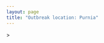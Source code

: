 ```yaml
---
layout: page
title: "Outbreak location: Purnia"
---
```

<div id="mapid">
<script src="https://buda-magenta.github.io/hazard_map/load_map.js"></script>
><script>
var marker_outbreak = L.marker([26.000000, 87.500000],{"autoPan": true}).addTo(map); marker_outbreak.bindTooltip("Purnia").openTooltip();

var circle_1 = L.circle([25.832642, 86.614893], {"pane": "markerPane", "color": "red", "fill": true, "fillOpacity": 0.2, "fillRule": "evenodd", "lineCap": "round", "lineJoin": "round", "opacity": 1.0, "radius": 447591, "stroke": true, "weight": 2}).addTo(map);
circle_1.bindTooltip("Saharsa<br>rank: 1<br>hazard index: 0.111898")

var circle_2 = L.circle([25.560900, 87.647654], {"pane": "markerPane", "color": "red", "fill": true, "fillOpacity": 0.2, "fillRule": "evenodd", "lineCap": "round", "lineJoin": "round", "opacity": 1.0, "radius": 319738, "stroke": true, "weight": 2}).addTo(map);
circle_2.bindTooltip("Katihar<br>rank: 2<br>hazard index: 0.079935")

var circle_3 = L.circle([26.083143, 86.032571], {"pane": "markerPane", "color": "red", "fill": true, "fillOpacity": 0.2, "fillRule": "evenodd", "lineCap": "round", "lineJoin": "round", "opacity": 1.0, "radius": 72998, "stroke": true, "weight": 2}).addTo(map);
circle_3.bindTooltip("Darbhanga<br>rank: 3<br>hazard index: 0.018250")

var circle_4 = L.circle([25.609324, 85.123525], {"pane": "markerPane", "color": "red", "fill": true, "fillOpacity": 0.2, "fillRule": "evenodd", "lineCap": "round", "lineJoin": "round", "opacity": 1.0, "radius": 67183, "stroke": true, "weight": 2}).addTo(map);
circle_4.bindTooltip("Patna<br>rank: 4<br>hazard index: 0.016796")

var circle_5 = L.circle([26.716413, 88.430992], {"pane": "markerPane", "color": "red", "fill": true, "fillOpacity": 0.2, "fillRule": "evenodd", "lineCap": "round", "lineJoin": "round", "opacity": 1.0, "radius": 63257, "stroke": true, "weight": 2}).addTo(map);
circle_5.bindTooltip("Siliguri<br>rank: 5<br>hazard index: 0.015814")

var circle_6 = L.circle([28.651718, 77.221939], {"pane": "markerPane", "color": "red", "fill": true, "fillOpacity": 0.2, "fillRule": "evenodd", "lineCap": "round", "lineJoin": "round", "opacity": 1.0, "radius": 59497, "stroke": true, "weight": 2}).addTo(map);
circle_6.bindTooltip("Delhi<br>rank: 6<br>hazard index: 0.014874")

var circle_7 = L.circle([22.541418, 88.357691], {"pane": "markerPane", "color": "red", "fill": true, "fillOpacity": 0.2, "fillRule": "evenodd", "lineCap": "round", "lineJoin": "round", "opacity": 1.0, "radius": 52810, "stroke": true, "weight": 2}).addTo(map);
circle_7.bindTooltip("Kolkata<br>rank: 7<br>hazard index: 0.013203")

var circle_8 = L.circle([25.286698, 87.132254], {"pane": "markerPane", "color": "red", "fill": true, "fillOpacity": 0.2, "fillRule": "evenodd", "lineCap": "round", "lineJoin": "round", "opacity": 1.0, "radius": 49410, "stroke": true, "weight": 2}).addTo(map);
circle_8.bindTooltip("Bhagalpur<br>rank: 8<br>hazard index: 0.012353")

var circle_9 = L.circle([23.370035, 85.325013], {"pane": "markerPane", "color": "red", "fill": true, "fillOpacity": 0.2, "fillRule": "evenodd", "lineCap": "round", "lineJoin": "round", "opacity": 1.0, "radius": 37581, "stroke": true, "weight": 2}).addTo(map);
circle_9.bindTooltip("Ranchi<br>rank: 9<br>hazard index: 0.009395")

var circle_10 = L.circle([27.037755, 88.263176], {"pane": "markerPane", "color": "red", "fill": true, "fillOpacity": 0.2, "fillRule": "evenodd", "lineCap": "round", "lineJoin": "round", "opacity": 1.0, "radius": 30699, "stroke": true, "weight": 2}).addTo(map);
circle_10.bindTooltip("Darjeeling<br>rank: 10<br>hazard index: 0.007675")

var circle_11 = L.circle([27.329046, 88.612267], {"pane": "markerPane", "color": "red", "fill": true, "fillOpacity": 0.2, "fillRule": "evenodd", "lineCap": "round", "lineJoin": "round", "opacity": 1.0, "radius": 27897, "stroke": true, "weight": 2}).addTo(map);
circle_11.bindTooltip("Gangtok<br>rank: 11<br>hazard index: 0.006974")

var circle_12 = L.circle([25.263487, 88.789003], {"pane": "markerPane", "color": "red", "fill": true, "fillOpacity": 0.2, "fillRule": "evenodd", "lineCap": "round", "lineJoin": "round", "opacity": 1.0, "radius": 26070, "stroke": true, "weight": 2}).addTo(map);
circle_12.bindTooltip("Balurghat<br>rank: 12<br>hazard index: 0.006518")

var circle_13 = L.circle([25.512719, 86.090571], {"pane": "markerPane", "color": "red", "fill": true, "fillOpacity": 0.2, "fillRule": "evenodd", "lineCap": "round", "lineJoin": "round", "opacity": 1.0, "radius": 23799, "stroke": true, "weight": 2}).addTo(map);
circle_13.bindTooltip("Begusarai<br>rank: 13<br>hazard index: 0.005950")

var circle_14 = L.circle([26.698885, 88.320030], {"pane": "markerPane", "color": "red", "fill": true, "fillOpacity": 0.2, "fillRule": "evenodd", "lineCap": "round", "lineJoin": "round", "opacity": 1.0, "radius": 22554, "stroke": true, "weight": 2}).addTo(map);
circle_14.bindTooltip("Bagdogra<br>rank: 14<br>hazard index: 0.005639")

var circle_15 = L.circle([25.680654, 88.124646], {"pane": "markerPane", "color": "red", "fill": true, "fillOpacity": 0.2, "fillRule": "evenodd", "lineCap": "round", "lineJoin": "round", "opacity": 1.0, "radius": 21773, "stroke": true, "weight": 2}).addTo(map);
circle_15.bindTooltip("Raiganj<br>rank: 15<br>hazard index: 0.005443")

var circle_16 = L.circle([26.626484, 88.734077], {"pane": "markerPane", "color": "red", "fill": true, "fillOpacity": 0.2, "fillRule": "evenodd", "lineCap": "round", "lineJoin": "round", "opacity": 1.0, "radius": 21367, "stroke": true, "weight": 2}).addTo(map);
circle_16.bindTooltip("Jalpaiguri<br>rank: 16<br>hazard index: 0.005342")

var circle_17 = L.circle([24.965712, 88.127778], {"pane": "markerPane", "color": "red", "fill": true, "fillOpacity": 0.2, "fillRule": "evenodd", "lineCap": "round", "lineJoin": "round", "opacity": 1.0, "radius": 18843, "stroke": true, "weight": 2}).addTo(map);
circle_17.bindTooltip("English Bazar<br>rank: 17<br>hazard index: 0.004711")

var circle_18 = L.circle([24.796436, 85.007956], {"pane": "markerPane", "color": "red", "fill": true, "fillOpacity": 0.2, "fillRule": "evenodd", "lineCap": "round", "lineJoin": "round", "opacity": 1.0, "radius": 16225, "stroke": true, "weight": 2}).addTo(map);
circle_18.bindTooltip("Gaya<br>rank: 18<br>hazard index: 0.004056")

var circle_19 = L.circle([23.699128, 85.991069], {"pane": "markerPane", "color": "red", "fill": true, "fillOpacity": 0.2, "fillRule": "evenodd", "lineCap": "round", "lineJoin": "round", "opacity": 1.0, "radius": 14492, "stroke": true, "weight": 2}).addTo(map);
circle_19.bindTooltip("Bokaro<br>rank: 19<br>hazard index: 0.003623")

var circle_20 = L.circle([26.460914, 80.321759], {"pane": "markerPane", "color": "red", "fill": true, "fillOpacity": 0.2, "fillRule": "evenodd", "lineCap": "round", "lineJoin": "round", "opacity": 1.0, "radius": 13620, "stroke": true, "weight": 2}).addTo(map);
circle_20.bindTooltip("Kanpur<br>rank: 20<br>hazard index: 0.003405")

var circle_21 = L.circle([26.298638, 87.953148], {"pane": "markerPane", "color": "red", "fill": true, "fillOpacity": 0.2, "fillRule": "evenodd", "lineCap": "round", "lineJoin": "round", "opacity": 1.0, "radius": 12460, "stroke": true, "weight": 2}).addTo(map);
circle_21.bindTooltip("Kishanganj<br>rank: 21<br>hazard index: 0.003115")

var circle_22 = L.circle([25.220812, 86.517204], {"pane": "markerPane", "color": "red", "fill": true, "fillOpacity": 0.2, "fillRule": "evenodd", "lineCap": "round", "lineJoin": "round", "opacity": 1.0, "radius": 8979, "stroke": true, "weight": 2}).addTo(map);
circle_22.bindTooltip("Munger<br>rank: 22<br>hazard index: 0.002245")

var circle_23 = L.circle([25.133173, 86.525040], {"pane": "markerPane", "color": "red", "fill": true, "fillOpacity": 0.2, "fillRule": "evenodd", "lineCap": "round", "lineJoin": "round", "opacity": 1.0, "radius": 8356, "stroke": true, "weight": 2}).addTo(map);
circle_23.bindTooltip("Kharagpur<br>rank: 23<br>hazard index: 0.002089")

var circle_24 = L.circle([24.476642, 86.606732], {"pane": "markerPane", "color": "red", "fill": true, "fillOpacity": 0.2, "fillRule": "evenodd", "lineCap": "round", "lineJoin": "round", "opacity": 1.0, "radius": 7577, "stroke": true, "weight": 2}).addTo(map);
circle_24.bindTooltip("Deoghar<br>rank: 24<br>hazard index: 0.001894")

var circle_25 = L.circle([25.438130, 81.833800], {"pane": "markerPane", "color": "red", "fill": true, "fillOpacity": 0.2, "fillRule": "evenodd", "lineCap": "round", "lineJoin": "round", "opacity": 1.0, "radius": 5477, "stroke": true, "weight": 2}).addTo(map);
circle_25.bindTooltip("Allahabad<br>rank: 25<br>hazard index: 0.001369")

var circle_26 = L.circle([25.329791, 86.456777], {"pane": "markerPane", "color": "red", "fill": true, "fillOpacity": 0.2, "fillRule": "evenodd", "lineCap": "round", "lineJoin": "round", "opacity": 1.0, "radius": 4731, "stroke": true, "weight": 2}).addTo(map);
circle_26.bindTooltip("Jamalpur<br>rank: 26<br>hazard index: 0.001183")

var circle_27 = L.circle([27.876990, 78.137290], {"pane": "markerPane", "color": "red", "fill": true, "fillOpacity": 0.2, "fillRule": "evenodd", "lineCap": "round", "lineJoin": "round", "opacity": 1.0, "radius": 4295, "stroke": true, "weight": 2}).addTo(map);
circle_27.bindTooltip("Aligarh<br>rank: 27<br>hazard index: 0.001074")

var circle_28 = L.circle([30.909016, 75.851601], {"pane": "markerPane", "color": "red", "fill": true, "fillOpacity": 0.2, "fillRule": "evenodd", "lineCap": "round", "lineJoin": "round", "opacity": 1.0, "radius": 3715, "stroke": true, "weight": 2}).addTo(map);
circle_28.bindTooltip("Ludhiana<br>rank: 28<br>hazard index: 0.000929")

var circle_29 = L.circle([25.152471, 85.006878], {"pane": "markerPane", "color": "red", "fill": true, "fillOpacity": 0.2, "fillRule": "evenodd", "lineCap": "round", "lineJoin": "round", "opacity": 1.0, "radius": 3587, "stroke": true, "weight": 2}).addTo(map);
circle_29.bindTooltip("Jehanabad<br>rank: 29<br>hazard index: 0.000897")

var circle_30 = L.circle([23.250000, 87.750000], {"pane": "markerPane", "color": "red", "fill": true, "fillOpacity": 0.2, "fillRule": "evenodd", "lineCap": "round", "lineJoin": "round", "opacity": 1.0, "radius": 3578, "stroke": true, "weight": 2}).addTo(map);
circle_30.bindTooltip("Barddhaman<br>rank: 30<br>hazard index: 0.000895")

var circle_31 = L.circle([23.795281, 86.430964], {"pane": "markerPane", "color": "red", "fill": true, "fillOpacity": 0.2, "fillRule": "evenodd", "lineCap": "round", "lineJoin": "round", "opacity": 1.0, "radius": 3490, "stroke": true, "weight": 2}).addTo(map);
circle_31.bindTooltip("Dhanbad<br>rank: 31<br>hazard index: 0.000873")

var circle_32 = L.circle([25.720581, 85.255560], {"pane": "markerPane", "color": "red", "fill": true, "fillOpacity": 0.2, "fillRule": "evenodd", "lineCap": "round", "lineJoin": "round", "opacity": 1.0, "radius": 3091, "stroke": true, "weight": 2}).addTo(map);
circle_32.bindTooltip("Hajipur<br>rank: 32<br>hazard index: 0.000773")

var circle_33 = L.circle([22.890183, 88.426939], {"pane": "markerPane", "color": "red", "fill": true, "fillOpacity": 0.2, "fillRule": "evenodd", "lineCap": "round", "lineJoin": "round", "opacity": 1.0, "radius": 2610, "stroke": true, "weight": 2}).addTo(map);
circle_33.bindTooltip("Naihati<br>rank: 33<br>hazard index: 0.000653")

var circle_34 = L.circle([31.634308, 74.873679], {"pane": "markerPane", "color": "red", "fill": true, "fillOpacity": 0.2, "fillRule": "evenodd", "lineCap": "round", "lineJoin": "round", "opacity": 1.0, "radius": 2607, "stroke": true, "weight": 2}).addTo(map);
circle_34.bindTooltip("Amritsar<br>rank: 34<br>hazard index: 0.000652")

var circle_35 = L.circle([25.623400, 85.041700], {"pane": "markerPane", "color": "red", "fill": true, "fillOpacity": 0.2, "fillRule": "evenodd", "lineCap": "round", "lineJoin": "round", "opacity": 1.0, "radius": 2435, "stroke": true, "weight": 2}).addTo(map);
circle_35.bindTooltip("Dinapur Nizamat<br>rank: 35<br>hazard index: 0.000609")

var circle_36 = L.circle([26.838100, 80.934600], {"pane": "markerPane", "color": "red", "fill": true, "fillOpacity": 0.2, "fillRule": "evenodd", "lineCap": "round", "lineJoin": "round", "opacity": 1.0, "radius": 2386, "stroke": true, "weight": 2}).addTo(map);
circle_36.bindTooltip("Lucknow<br>rank: 36<br>hazard index: 0.000597")

var circle_37 = L.circle([28.863842, 78.805778], {"pane": "markerPane", "color": "red", "fill": true, "fillOpacity": 0.2, "fillRule": "evenodd", "lineCap": "round", "lineJoin": "round", "opacity": 1.0, "radius": 2356, "stroke": true, "weight": 2}).addTo(map);
circle_37.bindTooltip("Moradabad<br>rank: 37<br>hazard index: 0.000589")

var circle_38 = L.circle([26.148658, 85.340013], {"pane": "markerPane", "color": "red", "fill": true, "fillOpacity": 0.2, "fillRule": "evenodd", "lineCap": "round", "lineJoin": "round", "opacity": 1.0, "radius": 2353, "stroke": true, "weight": 2}).addTo(map);
circle_38.bindTooltip("Muzaffarpur<br>rank: 38<br>hazard index: 0.000588")

var circle_39 = L.circle([23.687130, 86.974659], {"pane": "markerPane", "color": "red", "fill": true, "fillOpacity": 0.2, "fillRule": "evenodd", "lineCap": "round", "lineJoin": "round", "opacity": 1.0, "radius": 2268, "stroke": true, "weight": 2}).addTo(map);
circle_39.bindTooltip("Asansol<br>rank: 39<br>hazard index: 0.000567")

var circle_40 = L.circle([28.457876, 79.405571], {"pane": "markerPane", "color": "red", "fill": true, "fillOpacity": 0.2, "fillRule": "evenodd", "lineCap": "round", "lineJoin": "round", "opacity": 1.0, "radius": 2260, "stroke": true, "weight": 2}).addTo(map);
circle_40.bindTooltip("Bareilly<br>rank: 40<br>hazard index: 0.000565")

var circle_41 = L.circle([26.671329, 83.364583], {"pane": "markerPane", "color": "red", "fill": true, "fillOpacity": 0.2, "fillRule": "evenodd", "lineCap": "round", "lineJoin": "round", "opacity": 1.0, "radius": 2080, "stroke": true, "weight": 2}).addTo(map);
circle_41.bindTooltip("Gorakhpur<br>rank: 41<br>hazard index: 0.000520")

var circle_42 = L.circle([26.180598, 91.753943], {"pane": "markerPane", "color": "red", "fill": true, "fillOpacity": 0.2, "fillRule": "evenodd", "lineCap": "round", "lineJoin": "round", "opacity": 1.0, "radius": 2032, "stroke": true, "weight": 2}).addTo(map);
circle_42.bindTooltip("Guwahati<br>rank: 42<br>hazard index: 0.000508")

var circle_43 = L.circle([31.292011, 75.568058], {"pane": "markerPane", "color": "red", "fill": true, "fillOpacity": 0.2, "fillRule": "evenodd", "lineCap": "round", "lineJoin": "round", "opacity": 1.0, "radius": 1984, "stroke": true, "weight": 2}).addTo(map);
circle_43.bindTooltip("Jalandhar<br>rank: 43<br>hazard index: 0.000496")

var circle_44 = L.circle([25.623457, 84.596839], {"pane": "markerPane", "color": "red", "fill": true, "fillOpacity": 0.2, "fillRule": "evenodd", "lineCap": "round", "lineJoin": "round", "opacity": 1.0, "radius": 1856, "stroke": true, "weight": 2}).addTo(map);
circle_44.bindTooltip("Arrah<br>rank: 44<br>hazard index: 0.000464")

var circle_45 = L.circle([22.591260, 88.390964], {"pane": "markerPane", "color": "red", "fill": true, "fillOpacity": 0.2, "fillRule": "evenodd", "lineCap": "round", "lineJoin": "round", "opacity": 1.0, "radius": 1546, "stroke": true, "weight": 2}).addTo(map);
circle_45.bindTooltip("Bidhan Nagar<br>rank: 45<br>hazard index: 0.000387")

var circle_46 = L.circle([19.075990, 72.877393], {"pane": "markerPane", "color": "red", "fill": true, "fillOpacity": 0.2, "fillRule": "evenodd", "lineCap": "round", "lineJoin": "round", "opacity": 1.0, "radius": 1501, "stroke": true, "weight": 2}).addTo(map);
circle_46.bindTooltip("Mumbai<br>rank: 46<br>hazard index: 0.000375")

var circle_47 = L.circle([29.988077, 77.508130], {"pane": "markerPane", "color": "red", "fill": true, "fillOpacity": 0.2, "fillRule": "evenodd", "lineCap": "round", "lineJoin": "round", "opacity": 1.0, "radius": 1492, "stroke": true, "weight": 2}).addTo(map);
circle_47.bindTooltip("Saharanpur<br>rank: 47<br>hazard index: 0.000373")

var circle_48 = L.circle([25.773344, 84.784977], {"pane": "markerPane", "color": "red", "fill": true, "fillOpacity": 0.2, "fillRule": "evenodd", "lineCap": "round", "lineJoin": "round", "opacity": 1.0, "radius": 1266, "stroke": true, "weight": 2}).addTo(map);
circle_48.bindTooltip("Chapra<br>rank: 48<br>hazard index: 0.000317")

var circle_49 = L.circle([24.935635, 82.647701], {"pane": "markerPane", "color": "red", "fill": true, "fillOpacity": 0.2, "fillRule": "evenodd", "lineCap": "round", "lineJoin": "round", "opacity": 1.0, "radius": 1145, "stroke": true, "weight": 2}).addTo(map);
circle_49.bindTooltip("Mirzapur<br>rank: 49<br>hazard index: 0.000286")

var circle_50 = L.circle([22.801519, 86.202958], {"pane": "markerPane", "color": "red", "fill": true, "fillOpacity": 0.2, "fillRule": "evenodd", "lineCap": "round", "lineJoin": "round", "opacity": 1.0, "radius": 1126, "stroke": true, "weight": 2}).addTo(map);
circle_50.bindTooltip("Jamshedpur<br>rank: 50<br>hazard index: 0.000282")

var circle_51 = L.circle([25.205305, 85.514612], {"pane": "markerPane", "color": "red", "fill": true, "fillOpacity": 0.2, "fillRule": "evenodd", "lineCap": "round", "lineJoin": "round", "opacity": 1.0, "radius": 984, "stroke": true, "weight": 2}).addTo(map);
circle_51.bindTooltip("Biharsharif<br>rank: 51<br>hazard index: 0.000246")

var circle_52 = L.circle([28.753900, 77.399900], {"pane": "markerPane", "color": "red", "fill": true, "fillOpacity": 0.2, "fillRule": "evenodd", "lineCap": "round", "lineJoin": "round", "opacity": 1.0, "radius": 928, "stroke": true, "weight": 2}).addTo(map);
circle_52.bindTooltip("Khora<br>rank: 52<br>hazard index: 0.000232")

var circle_53 = L.circle([28.651718, 77.221939], {"pane": "markerPane", "color": "red", "fill": true, "fillOpacity": 0.2, "fillRule": "evenodd", "lineCap": "round", "lineJoin": "round", "opacity": 1.0, "radius": 894, "stroke": true, "weight": 2}).addTo(map);
circle_53.bindTooltip("Dehri<br>rank: 53<br>hazard index: 0.000224")

var circle_54 = L.circle([23.535048, 87.338043], {"pane": "markerPane", "color": "red", "fill": true, "fillOpacity": 0.2, "fillRule": "evenodd", "lineCap": "round", "lineJoin": "round", "opacity": 1.0, "radius": 854, "stroke": true, "weight": 2}).addTo(map);
circle_54.bindTooltip("Durgapur<br>rank: 54<br>hazard index: 0.000214")

var circle_55 = L.circle([28.428262, 77.002700], {"pane": "markerPane", "color": "red", "fill": true, "fillOpacity": 0.2, "fillRule": "evenodd", "lineCap": "round", "lineJoin": "round", "opacity": 1.0, "radius": 841, "stroke": true, "weight": 2}).addTo(map);
circle_55.bindTooltip("Gurgaon<br>rank: 55<br>hazard index: 0.000210")

var circle_56 = L.circle([22.707369, 88.374437], {"pane": "markerPane", "color": "red", "fill": true, "fillOpacity": 0.2, "fillRule": "evenodd", "lineCap": "round", "lineJoin": "round", "opacity": 1.0, "radius": 801, "stroke": true, "weight": 2}).addTo(map);
circle_56.bindTooltip("Baranagar<br>rank: 56<br>hazard index: 0.000200")

var circle_57 = L.circle([22.472223, 88.093845], {"pane": "markerPane", "color": "red", "fill": true, "fillOpacity": 0.2, "fillRule": "evenodd", "lineCap": "round", "lineJoin": "round", "opacity": 1.0, "radius": 773, "stroke": true, "weight": 2}).addTo(map);
circle_57.bindTooltip("Uluberia<br>rank: 57<br>hazard index: 0.000193")

var circle_58 = L.circle([28.402979, 77.310384], {"pane": "markerPane", "color": "red", "fill": true, "fillOpacity": 0.2, "fillRule": "evenodd", "lineCap": "round", "lineJoin": "round", "opacity": 1.0, "radius": 772, "stroke": true, "weight": 2}).addTo(map);
circle_58.bindTooltip("Faridabad<br>rank: 58<br>hazard index: 0.000193")

var circle_59 = L.circle([25.531031, 78.652689], {"pane": "markerPane", "color": "red", "fill": true, "fillOpacity": 0.2, "fillRule": "evenodd", "lineCap": "round", "lineJoin": "round", "opacity": 1.0, "radius": 692, "stroke": true, "weight": 2}).addTo(map);
circle_59.bindTooltip("Jhansi<br>rank: 59<br>hazard index: 0.000173")

var circle_60 = L.circle([22.214285, 84.872437], {"pane": "markerPane", "color": "red", "fill": true, "fillOpacity": 0.2, "fillRule": "evenodd", "lineCap": "round", "lineJoin": "round", "opacity": 1.0, "radius": 627, "stroke": true, "weight": 2}).addTo(map);
circle_60.bindTooltip("Raurkela<br>rank: 60<br>hazard index: 0.000157")

var circle_61 = L.circle([25.335649, 83.007629], {"pane": "markerPane", "color": "red", "fill": true, "fillOpacity": 0.2, "fillRule": "evenodd", "lineCap": "round", "lineJoin": "round", "opacity": 1.0, "radius": 626, "stroke": true, "weight": 2}).addTo(map);
circle_61.bindTooltip("Varanasi<br>rank: 61<br>hazard index: 0.000157")

var circle_62 = L.circle([28.901090, 76.580193], {"pane": "markerPane", "color": "red", "fill": true, "fillOpacity": 0.2, "fillRule": "evenodd", "lineCap": "round", "lineJoin": "round", "opacity": 1.0, "radius": 612, "stroke": true, "weight": 2}).addTo(map);
circle_62.bindTooltip("Rohtak<br>rank: 62<br>hazard index: 0.000153")

var circle_63 = L.circle([28.794068, 79.185930], {"pane": "markerPane", "color": "red", "fill": true, "fillOpacity": 0.2, "fillRule": "evenodd", "lineCap": "round", "lineJoin": "round", "opacity": 1.0, "radius": 540, "stroke": true, "weight": 2}).addTo(map);
circle_63.bindTooltip("Rampur<br>rank: 63<br>hazard index: 0.000135")

var circle_64 = L.circle([25.280733, 83.125128], {"pane": "markerPane", "color": "red", "fill": true, "fillOpacity": 0.2, "fillRule": "evenodd", "lineCap": "round", "lineJoin": "round", "opacity": 1.0, "radius": 539, "stroke": true, "weight": 2}).addTo(map);
circle_64.bindTooltip("Mughal Sarai<br>rank: 64<br>hazard index: 0.000135")

var circle_65 = L.circle([12.979120, 77.591300], {"pane": "markerPane", "color": "red", "fill": true, "fillOpacity": 0.2, "fillRule": "evenodd", "lineCap": "round", "lineJoin": "round", "opacity": 1.0, "radius": 537, "stroke": true, "weight": 2}).addTo(map);
circle_65.bindTooltip("Bangalore<br>rank: 65<br>hazard index: 0.000134")

var circle_66 = L.circle([29.000653, 77.768229], {"pane": "markerPane", "color": "red", "fill": true, "fillOpacity": 0.2, "fillRule": "evenodd", "lineCap": "round", "lineJoin": "round", "opacity": 1.0, "radius": 518, "stroke": true, "weight": 2}).addTo(map);
circle_66.bindTooltip("Meerut<br>rank: 66<br>hazard index: 0.000130")

var circle_67 = L.circle([25.572433, 83.609605], {"pane": "markerPane", "color": "red", "fill": true, "fillOpacity": 0.2, "fillRule": "evenodd", "lineCap": "round", "lineJoin": "round", "opacity": 1.0, "radius": 508, "stroke": true, "weight": 2}).addTo(map);
circle_67.bindTooltip("Medinipur<br>rank: 67<br>hazard index: 0.000127")

var circle_68 = L.circle([26.669512, 84.957411], {"pane": "markerPane", "color": "red", "fill": true, "fillOpacity": 0.2, "fillRule": "evenodd", "lineCap": "round", "lineJoin": "round", "opacity": 1.0, "radius": 500, "stroke": true, "weight": 2}).addTo(map);
circle_68.bindTooltip("Motihari<br>rank: 68<br>hazard index: 0.000125")

var circle_69 = L.circle([17.388786, 78.461065], {"pane": "markerPane", "color": "red", "fill": true, "fillOpacity": 0.2, "fillRule": "evenodd", "lineCap": "round", "lineJoin": "round", "opacity": 1.0, "radius": 468, "stroke": true, "weight": 2}).addTo(map);
circle_69.bindTooltip("Hyderabad<br>rank: 69<br>hazard index: 0.000117")

var circle_70 = L.circle([22.695034, 88.377060], {"pane": "markerPane", "color": "red", "fill": true, "fillOpacity": 0.2, "fillRule": "evenodd", "lineCap": "round", "lineJoin": "round", "opacity": 1.0, "radius": 462, "stroke": true, "weight": 2}).addTo(map);
circle_70.bindTooltip("Panihati<br>rank: 70<br>hazard index: 0.000116")

var circle_71 = L.circle([27.504639, 80.829466], {"pane": "markerPane", "color": "red", "fill": true, "fillOpacity": 0.2, "fillRule": "evenodd", "lineCap": "round", "lineJoin": "round", "opacity": 1.0, "radius": 399, "stroke": true, "weight": 2}).addTo(map);
circle_71.bindTooltip("Sitapur<br>rank: 71<br>hazard index: 0.000100")

var circle_72 = L.circle([26.131004, 84.391257], {"pane": "markerPane", "color": "red", "fill": true, "fillOpacity": 0.2, "fillRule": "evenodd", "lineCap": "round", "lineJoin": "round", "opacity": 1.0, "radius": 399, "stroke": true, "weight": 2}).addTo(map);
circle_72.bindTooltip("Siwan<br>rank: 72<br>hazard index: 0.000100")

var circle_73 = L.circle([23.021624, 72.579707], {"pane": "markerPane", "color": "red", "fill": true, "fillOpacity": 0.2, "fillRule": "evenodd", "lineCap": "round", "lineJoin": "round", "opacity": 1.0, "radius": 386, "stroke": true, "weight": 2}).addTo(map);
circle_73.bindTooltip("Ahmedabad<br>rank: 73<br>hazard index: 0.000097")

var circle_74 = L.circle([26.423847, 83.762732], {"pane": "markerPane", "color": "red", "fill": true, "fillOpacity": 0.2, "fillRule": "evenodd", "lineCap": "round", "lineJoin": "round", "opacity": 1.0, "radius": 384, "stroke": true, "weight": 2}).addTo(map);
circle_74.bindTooltip("Deoria<br>rank: 74<br>hazard index: 0.000096")

var circle_75 = L.circle([27.175255, 78.009816], {"pane": "markerPane", "color": "red", "fill": true, "fillOpacity": 0.2, "fillRule": "evenodd", "lineCap": "round", "lineJoin": "round", "opacity": 1.0, "radius": 376, "stroke": true, "weight": 2}).addTo(map);
circle_75.bindTooltip("Agra<br>rank: 75<br>hazard index: 0.000094")

var circle_76 = L.circle([22.670728, 88.376342], {"pane": "markerPane", "color": "red", "fill": true, "fillOpacity": 0.2, "fillRule": "evenodd", "lineCap": "round", "lineJoin": "round", "opacity": 1.0, "radius": 376, "stroke": true, "weight": 2}).addTo(map);
circle_76.bindTooltip("Kamarhati<br>rank: 76<br>hazard index: 0.000094")

var circle_77 = L.circle([26.915458, 75.818982], {"pane": "markerPane", "color": "red", "fill": true, "fillOpacity": 0.2, "fillRule": "evenodd", "lineCap": "round", "lineJoin": "round", "opacity": 1.0, "radius": 365, "stroke": true, "weight": 2}).addTo(map);
circle_77.bindTooltip("Jaipur<br>rank: 77<br>hazard index: 0.000091")

var circle_78 = L.circle([25.562071, 84.015672], {"pane": "markerPane", "color": "red", "fill": true, "fillOpacity": 0.2, "fillRule": "evenodd", "lineCap": "round", "lineJoin": "round", "opacity": 1.0, "radius": 363, "stroke": true, "weight": 2}).addTo(map);
circle_78.bindTooltip("Buxar<br>rank: 78<br>hazard index: 0.000091")

var circle_79 = L.circle([23.388901, 88.372439], {"pane": "markerPane", "color": "red", "fill": true, "fillOpacity": 0.2, "fillRule": "evenodd", "lineCap": "round", "lineJoin": "round", "opacity": 1.0, "radius": 346, "stroke": true, "weight": 2}).addTo(map);
circle_79.bindTooltip("Nabadwip<br>rank: 79<br>hazard index: 0.000087")

var circle_80 = L.circle([22.646958, 88.343612], {"pane": "markerPane", "color": "red", "fill": true, "fillOpacity": 0.2, "fillRule": "evenodd", "lineCap": "round", "lineJoin": "round", "opacity": 1.0, "radius": 344, "stroke": true, "weight": 2}).addTo(map);
circle_80.bindTooltip("Bally<br>rank: 80<br>hazard index: 0.000086")

var circle_81 = L.circle([29.003314, 77.016732], {"pane": "markerPane", "color": "red", "fill": true, "fillOpacity": 0.2, "fillRule": "evenodd", "lineCap": "round", "lineJoin": "round", "opacity": 1.0, "radius": 341, "stroke": true, "weight": 2}).addTo(map);
circle_81.bindTooltip("Sonipat<br>rank: 81<br>hazard index: 0.000085")

var circle_82 = L.circle([28.733400, 77.298600], {"pane": "markerPane", "color": "red", "fill": true, "fillOpacity": 0.2, "fillRule": "evenodd", "lineCap": "round", "lineJoin": "round", "opacity": 1.0, "radius": 339, "stroke": true, "weight": 2}).addTo(map);
circle_82.bindTooltip("Loni<br>rank: 82<br>hazard index: 0.000085")

var circle_83 = L.circle([20.266777, 85.843559], {"pane": "markerPane", "color": "red", "fill": true, "fillOpacity": 0.2, "fillRule": "evenodd", "lineCap": "round", "lineJoin": "round", "opacity": 1.0, "radius": 339, "stroke": true, "weight": 2}).addTo(map);
circle_83.bindTooltip("Bhubaneswar<br>rank: 83<br>hazard index: 0.000085")

var circle_84 = L.circle([26.724789, 82.793269], {"pane": "markerPane", "color": "red", "fill": true, "fillOpacity": 0.2, "fillRule": "evenodd", "lineCap": "round", "lineJoin": "round", "opacity": 1.0, "radius": 334, "stroke": true, "weight": 2}).addTo(map);
circle_84.bindTooltip("Basti<br>rank: 84<br>hazard index: 0.000084")

var circle_85 = L.circle([27.109667, 81.918329], {"pane": "markerPane", "color": "red", "fill": true, "fillOpacity": 0.2, "fillRule": "evenodd", "lineCap": "round", "lineJoin": "round", "opacity": 1.0, "radius": 333, "stroke": true, "weight": 2}).addTo(map);
circle_85.bindTooltip("Gonda<br>rank: 85<br>hazard index: 0.000083")

var circle_86 = L.circle([13.083694, 80.270186], {"pane": "markerPane", "color": "red", "fill": true, "fillOpacity": 0.2, "fillRule": "evenodd", "lineCap": "round", "lineJoin": "round", "opacity": 1.0, "radius": 327, "stroke": true, "weight": 2}).addTo(map);
circle_86.bindTooltip("Chennai<br>rank: 86<br>hazard index: 0.000082")

var circle_87 = L.circle([24.379576, 88.585573], {"pane": "markerPane", "color": "red", "fill": true, "fillOpacity": 0.2, "fillRule": "evenodd", "lineCap": "round", "lineJoin": "round", "opacity": 1.0, "radius": 325, "stroke": true, "weight": 2}).addTo(map);
circle_87.bindTooltip("Baharampur<br>rank: 87<br>hazard index: 0.000081")

var circle_88 = L.circle([18.521428, 73.854454], {"pane": "markerPane", "color": "red", "fill": true, "fillOpacity": 0.2, "fillRule": "evenodd", "lineCap": "round", "lineJoin": "round", "opacity": 1.0, "radius": 319, "stroke": true, "weight": 2}).addTo(map);
circle_88.bindTooltip("Pune<br>rank: 88<br>hazard index: 0.000080")

var circle_89 = L.circle([30.733442, 76.779714], {"pane": "markerPane", "color": "red", "fill": true, "fillOpacity": 0.2, "fillRule": "evenodd", "lineCap": "round", "lineJoin": "round", "opacity": 1.0, "radius": 317, "stroke": true, "weight": 2}).addTo(map);
circle_89.bindTooltip("Chandigarh<br>rank: 89<br>hazard index: 0.000079")

var circle_90 = L.circle([22.508621, 88.253218], {"pane": "markerPane", "color": "red", "fill": true, "fillOpacity": 0.2, "fillRule": "evenodd", "lineCap": "round", "lineJoin": "round", "opacity": 1.0, "radius": 307, "stroke": true, "weight": 2}).addTo(map);
circle_90.bindTooltip("Maheshtala<br>rank: 90<br>hazard index: 0.000077")

var circle_91 = L.circle([27.484460, 94.901945], {"pane": "markerPane", "color": "red", "fill": true, "fillOpacity": 0.2, "fillRule": "evenodd", "lineCap": "round", "lineJoin": "round", "opacity": 1.0, "radius": 304, "stroke": true, "weight": 2}).addTo(map);
circle_91.bindTooltip("Dibrugarh<br>rank: 91<br>hazard index: 0.000076")

var circle_92 = L.circle([21.735348, 81.944459], {"pane": "markerPane", "color": "red", "fill": true, "fillOpacity": 0.2, "fillRule": "evenodd", "lineCap": "round", "lineJoin": "round", "opacity": 1.0, "radius": 289, "stroke": true, "weight": 2}).addTo(map);
circle_92.bindTooltip("Bhatpara<br>rank: 92<br>hazard index: 0.000072")

var circle_93 = L.circle([27.437194, 79.489129], {"pane": "markerPane", "color": "red", "fill": true, "fillOpacity": 0.2, "fillRule": "evenodd", "lineCap": "round", "lineJoin": "round", "opacity": 1.0, "radius": 281, "stroke": true, "weight": 2}).addTo(map);
circle_93.bindTooltip("Farrukhabad<br>rank: 93<br>hazard index: 0.000070")

var circle_94 = L.circle([22.870214, 88.419608], {"pane": "markerPane", "color": "red", "fill": true, "fillOpacity": 0.2, "fillRule": "evenodd", "lineCap": "round", "lineJoin": "round", "opacity": 1.0, "radius": 277, "stroke": true, "weight": 2}).addTo(map);
circle_94.bindTooltip("Barrackpur<br>rank: 94<br>hazard index: 0.000069")

var circle_95 = L.circle([21.170200, 72.831100], {"pane": "markerPane", "color": "red", "fill": true, "fillOpacity": 0.2, "fillRule": "evenodd", "lineCap": "round", "lineJoin": "round", "opacity": 1.0, "radius": 277, "stroke": true, "weight": 2}).addTo(map);
circle_95.bindTooltip("Surat<br>rank: 95<br>hazard index: 0.000069")

var circle_96 = L.circle([28.660965, 76.834676], {"pane": "markerPane", "color": "red", "fill": true, "fillOpacity": 0.2, "fillRule": "evenodd", "lineCap": "round", "lineJoin": "round", "opacity": 1.0, "radius": 269, "stroke": true, "weight": 2}).addTo(map);
circle_96.bindTooltip("Bahadurgarh<br>rank: 96<br>hazard index: 0.000067")

var circle_97 = L.circle([23.405848, 88.495893], {"pane": "markerPane", "color": "red", "fill": true, "fillOpacity": 0.2, "fillRule": "evenodd", "lineCap": "round", "lineJoin": "round", "opacity": 1.0, "radius": 265, "stroke": true, "weight": 2}).addTo(map);
circle_97.bindTooltip("Krishnanagar<br>rank: 97<br>hazard index: 0.000066")

var circle_98 = L.circle([29.391275, 76.977167], {"pane": "markerPane", "color": "red", "fill": true, "fillOpacity": 0.2, "fillRule": "evenodd", "lineCap": "round", "lineJoin": "round", "opacity": 1.0, "radius": 249, "stroke": true, "weight": 2}).addTo(map);
circle_98.bindTooltip("Panipat<br>rank: 98<br>hazard index: 0.000062")

var circle_99 = L.circle([27.177366, 78.389912], {"pane": "markerPane", "color": "red", "fill": true, "fillOpacity": 0.2, "fillRule": "evenodd", "lineCap": "round", "lineJoin": "round", "opacity": 1.0, "radius": 240, "stroke": true, "weight": 2}).addTo(map);
circle_99.bindTooltip("Firozabad<br>rank: 99<br>hazard index: 0.000060")

var circle_100 = L.circle([30.384367, 76.770421], {"pane": "markerPane", "color": "red", "fill": true, "fillOpacity": 0.2, "fillRule": "evenodd", "lineCap": "round", "lineJoin": "round", "opacity": 1.0, "radius": 240, "stroke": true, "weight": 2}).addTo(map);
circle_100.bindTooltip("Ambala<br>rank: 100<br>hazard index: 0.000060")
</script>
</div>